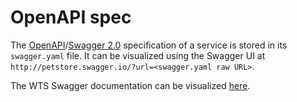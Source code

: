 # OpenAPI spec

The [OpenAPI](https://github.com/OAI/OpenAPI-Specification)/[Swagger 2.0](https://swagger.io/) specification of a service is stored in its `swagger.yaml` file. It can be visualized using the Swagger UI at `http://petstore.swagger.io/?url=<swagger.yaml raw URL>`.

The WTS Swagger documentation can be visualized [here](http://petstore.swagger.io/?url=https://raw.githubusercontent.com/uc-cdis/workspace-token-service/master/openapi/swagger.yaml).
